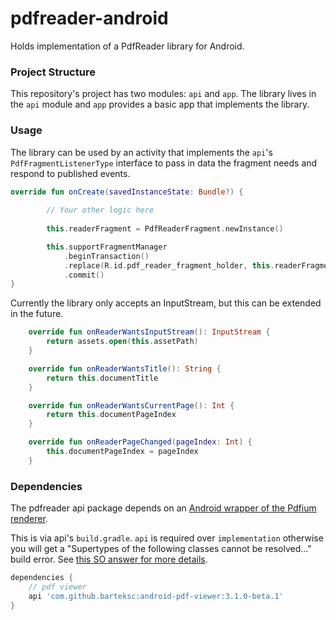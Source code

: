 # pdfreader-android
Holds implementation of a PdfReader library for Android.

### Project Structure

This repository's project has two modules: `api` and `app`. The library lives in the `api` module and `app` provides a basic app that implements the library.

### Usage

The library can be used by an activity that implements the `api`'s `PdfFragmentListenerType` interface to pass in data the fragment needs and respond to published events.

```kotlin
override fun onCreate(savedInstanceState: Bundle?) {
        
        // Your other logic here
        
        this.readerFragment = PdfReaderFragment.newInstance()

        this.supportFragmentManager
            .beginTransaction()
            .replace(R.id.pdf_reader_fragment_holder, this.readerFragment, "READER")
            .commit()
}
```

Currently the library only accepts an InputStream, but this can be extended in the future.
```kotlin
    override fun onReaderWantsInputStream(): InputStream {
        return assets.open(this.assetPath)
    }

    override fun onReaderWantsTitle(): String {
        return this.documentTitle
    }

    override fun onReaderWantsCurrentPage(): Int {
        return this.documentPageIndex
    }

    override fun onReaderPageChanged(pageIndex: Int) {
        this.documentPageIndex = pageIndex
    }
```

### Dependencies

The pdfreader api package depends on an [Android wrapper of the Pdfium renderer](https://github.com/barteksc/AndroidPdfViewer).

This is via api's `build.gradle`. `api` is required over `implementation` otherwise you will get a "Supertypes of the following classes cannot be resolved..." build error. See [this SO answer for more details](https://stackoverflow.com/a/44419574).

```groovy
dependencies {    
    // pdf viewer
    api 'com.github.barteksc:android-pdf-viewer:3.1.0-beta.1'
}
```
